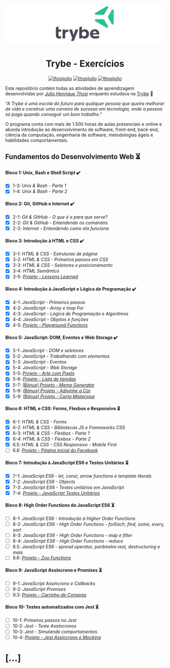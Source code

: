 <h1 align="center">
    <img alt="Trybe" src="https://github.com/thosijulio/trybe-exercises/blob/main/trybe-logo.png" />
</h1>

<h1 align="center">Trybe - Exercícios</h1> 

<p align=center>
<a href="https://www.linkedin.com/in/thosijulio/" target="blank"><img align="center" src="https://cdn.jsdelivr.net/npm/simple-icons@3.0.1/icons/linkedin.svg" alt="thosijulio" height="20" width="20" /></a>
<a href="https://www.github.com/thosijulio/" target="blank"><img align="center" src="https://cdn.jsdelivr.net/npm/simple-icons@3.0.1/icons/github.svg" alt="thosijulio" height="20" width="20" /></a>
<a href="https://www.instagram.com/thosijulio" target="blank"><img align="center" src="https://cdn.jsdelivr.net/npm/simple-icons@3.0.1/icons/instagram.svg" alt="thosijulio" height="20" width="20" /></a>
 </p>

Este repositório contém todas as atividades de aprendizagem desenvolvidas por _[Julio Henrique Thosi](https://www.linkedin.com/in/thosijulio/)_ enquanto estudava na [Trybe](https://www.betrybe.com/) :rocket:

_"A Trybe é uma escola do futuro para qualquer pessoa que queira melhorar de vida e construir uma carreira de sucesso em tecnologia, onde a pessoa só paga quando conseguir um bom trabalho."_

O programa conta com mais de 1.500 horas de aulas presenciais e online e aborda introdução ao desenvolvimento de software, front-end, back-end, ciência da computação, engenharia de software, metodologias ágeis e habilidades comportamentais.

## Fundamentos do Desenvolvimento Web :hourglass_flowing_sand:

#### Bloco 1: Unix, Bash e Shell Script ✔️

- [x] 1-3: _Unix & Bash - Parte 1_
- [x] 1-4: _Unix & Bash - Parte 2_

#### Bloco 2: Git, GitHub e Internet ✔️

- [x] 2-1: _Git & GitHub - O que é e para que serve?_
- [x] 2-2: _Git & GitHub - Entendendo os comandos_
- [x] 2-3: _Internet - Entendendo como ela funciona_

#### Bloco 3: Introdução à HTML e CSS ✔️

- [x] 3-1: _HTML & CSS - Estruturas de página_
- [x] 3-2: _HTML & CSS - Primeiros passos em CSS_
- [x] 3-3: _HTML & CSS - Seletores e posicionamento_
- [x] 3-4: _HTML Semântico_
- [x] 3-5: _[Projeto - Lessons Learned](https://github.com/thosijulio/trybe-projects/blob/main/1.INTRODUCAO/3.5-LESSONS-LEARNED)_

#### Bloco 4: Introdução à JavaScript e Lógica de Programação ✔️

- [x] 4-1: _JavaScript - Primeiros passos_
- [x] 4-2: _JavaScript - Array e loop For_
- [x] 4-3: _JavaScript - Lógica de Programação e Algoritmos_
- [x] 4-4: _JavaScript - Objetos e funções_
- [x] 4-5: _[Projeto - Playground Functions](https://github.com/thosijulio/trybe-projects/blob/main/1.INTRODUCAO/4.5-PLAYGROUND-FUNCTIONS)_

#### Bloco 5: JavaScript: DOM, Eventos e Web Storage ✔️

- [x] 5-1: _JavaScript - DOM e seletores_
- [x] 5-2: _JavaScript - Trabalhando com elementos_
- [x] 5-3: _JavaScript - Eventos_
- [x] 5-4: _JavaScript - Web Storage_
- [x] 5-5: _[Projeto - Arte com Pixels](https://github.com/thosijulio/trybe-projects/blob/main/1.INTRODUCAO/5.5-PIXELS-ART)_
- [x] 5-6: _[Projeto - Lista de taredas](https://github.com/thosijulio/trybe-projects/blob/main/1.INTRODUCAO/5.6-TODO-LIST)_
- [x] 5-7: _[(Bônus) Projeto - Meme Generator](https://github.com/thosijulio/trybe-projects/blob/main/1.INTRODUCAO/5.7-MEME-GENERATOR)_
- [x] 5-8: _[(Bônus) Projeto - Adivinhe a Cor](https://github.com/thosijulio/trybe-projects/blob/main/1.INTRODUCAO/5.8-COLOR-GUESS)_
- [x] 5-9: _[(Bônus) Projeto - Carta Misteriosa](https://github.com/thosijulio/trybe-projects/blob/main/1.INTRODUCAO/5.9-MISTERY-LETTER)_

#### Bloco 6: HTML e CSS: Forms, Flexbox e Responsivo :hourglass_flowing_sand:

- [x] 6-1: _HTML & CSS - Forms_
- [x] 6-2: _HTML & CSS - Bibliotecas JS e Frameworks CSS_
- [x] 6-3: _HTML & CSS - Flexbox - Parte 1_
- [x] 6-4: _HTML & CSS - Flexbox - Parte 2_
- [x] 6.5: _HTML & CSS - CSS Responsivo - Mobile First_
- [ ] 6.6: _[Projeto - Página inicial do Facebook](https://github.com/thosijulio/trybe-projects/blob/main/1.INTRODUCAO/6.6-FACEBOOK-SIGNUP)_

#### Bloco 7: Introdução à JavaScript ES6 e Testes Unitários :hourglass_flowing_sand:

- [x] 7-1: _JavaScript ES6 - let, const, arrow functions e template literals_
- [x] 7-2: _JavaScript ES6 - Objects_
- [x] 7-3: _JavaScript ES6 - Testes unitários em JavaScript_
- [x] 7-4: _[Projeto - JavaScript Testes Unitários](https://github.com/thosijulio/trybe-projects/blob/main/1.INTRODUCAO/7.4-)_

#### Bloco 8: High Order Functions do JavaScript ES6 :hourglass_flowing_sand:

- [ ] 8-1: _JavaScript ES6 - Introdução à Higher Order Functions_
- [ ] 8-2: _JavaScript ES6 - High Order Functions - forEach, find, some, every, sort_
- [ ] 8-3: _JavaScript ES6 - High Order Functions - map e filter_
- [ ] 8-4: _JavaScript ES6 - High Order Functions - reduce_
- [ ] 8.5: _JavaScript ES6 - spread operator, parâmetro rest, destructuring e mais_
- [ ] 8.6: _[Projeto - Zoo Functions](https://github.com/thosijulio/trybe-projects/blob/main/1.INTRODUCAO/8.6-ZOO-FUNCTIONS)_

#### Bloco 9: JavaScript Assíncrono e Promises :hourglass_flowing_sand:

- [ ] 9-1: _JavaScript Assíncrono e Callbacks_
- [ ] 9-2: _JavaScript Promises_
- [ ] 9.3: _[Projeto - Carrinho de Compras](https://github.com/thosijulio/trybe-projects/blob/main/1.INTRODUCAO/9.3-)_

#### Bloco 10: Testes automatizados com Jest :hourglass_flowing_sand:

- [ ] 10-1: _Primeiros passos no Jest_
- [ ] 10-2: _Jest - Teste Assíncronos_
- [ ] 10-3: _Jest - Simulando comportamentos_
- [ ] 10-4: _[Projeto - Jest Assíncrono e Mocking](https://github.com/thosijulio/trybe-projects/blob/main/1.INTRODUCAO/10.4-)_

# [...]
